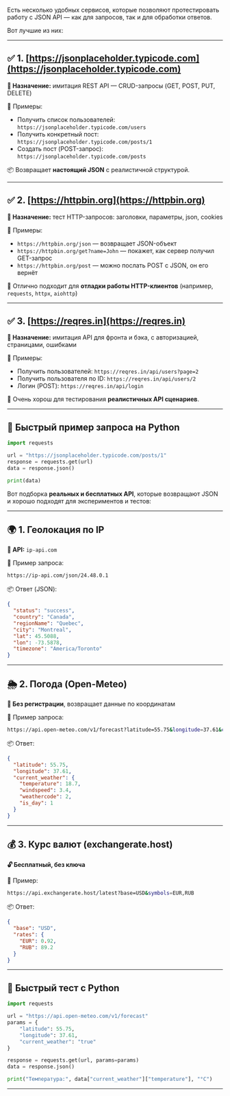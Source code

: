 Есть несколько удобных сервисов, которые позволяют протестировать работу с JSON API — как для запросов, так и для обработки ответов.   

Вот лучшие из них:

---

## ✅ **1. [https://jsonplaceholder.typicode.com](https://jsonplaceholder.typicode.com)**

**🧪 Назначение:** имитация REST API — CRUD-запросы (GET, POST, PUT, DELETE)

📘 Примеры:

* Получить список пользователей:
  `https://jsonplaceholder.typicode.com/users`
* Получить конкретный пост:
  `https://jsonplaceholder.typicode.com/posts/1`
* Создать пост (POST-запрос):
  `https://jsonplaceholder.typicode.com/posts`

📦 Возвращает **настоящий JSON** с реалистичной структурой.

---

## ✅ **2. [https://httpbin.org](https://httpbin.org)**

**🧪 Назначение:** тест HTTP-запросов: заголовки, параметры, json, cookies

📘 Примеры:

* `https://httpbin.org/json` — возвращает JSON-объект
* `https://httpbin.org/get?name=John` — покажет, как сервер получил GET-запрос
* `https://httpbin.org/post` — можно послать POST с JSON, он его вернёт

🧠 Отлично подходит для **отладки работы HTTP-клиентов** (например, `requests`, `httpx`, `aiohttp`)

---

## ✅ **3. [https://reqres.in](https://reqres.in)**

**🧪 Назначение:** имитация API для фронта и бэка, с авторизацией, страницами, ошибками

📘 Примеры:

* Получить пользователей:
  `https://reqres.in/api/users?page=2`
* Получить пользователя по ID:
  `https://reqres.in/api/users/2`
* Логин (POST):
  `https://reqres.in/api/login`

🧩 Очень хорош для тестирования **реалистичных API сценариев**.

---

## 🔧 Быстрый пример запроса на Python

```python
import requests

url = "https://jsonplaceholder.typicode.com/posts/1"
response = requests.get(url)
data = response.json()

print(data)
```

Вот подборка **реальных и бесплатных API**, которые возвращают JSON и хорошо подходят для экспериментов и тестов:

---

## 🌍 **1. Геолокация по IP**

**📡 API:** `ip-api.com`

🔗 Пример запроса:

```bash
https://ip-api.com/json/24.48.0.1
```

📦 Ответ (JSON):

```json
{
  "status": "success",
  "country": "Canada",
  "regionName": "Quebec",
  "city": "Montreal",
  "lat": 45.5088,
  "lon": -73.5878,
  "timezone": "America/Toronto"
}
```

---

## 🌦️ **2. Погода (Open-Meteo)**

**🧪 Без регистрации**, возвращает данные по координатам

🔗 Пример запроса:

```bash
https://api.open-meteo.com/v1/forecast?latitude=55.75&longitude=37.61&current_weather=true
```

📦 Ответ:

```json
{
  "latitude": 55.75,
  "longitude": 37.61,
  "current_weather": {
    "temperature": 18.7,
    "windspeed": 3.4,
    "weathercode": 2,
    "is_day": 1
  }
}
```

---

## 💰 **3. Курс валют (exchangerate.host)**

**🔓 Бесплатный, без ключа**

🔗 Пример:

```bash
https://api.exchangerate.host/latest?base=USD&symbols=EUR,RUB
```

📦 Ответ:

```json
{
  "base": "USD",
  "rates": {
    "EUR": 0.92,
    "RUB": 89.2
  }
}
```

---

## 🧪 Быстрый тест с Python

```python
import requests

url = "https://api.open-meteo.com/v1/forecast"
params = {
    "latitude": 55.75,
    "longitude": 37.61,
    "current_weather": "true"
}

response = requests.get(url, params=params)
data = response.json()

print("Температура:", data["current_weather"]["temperature"], "°C")
```

---

